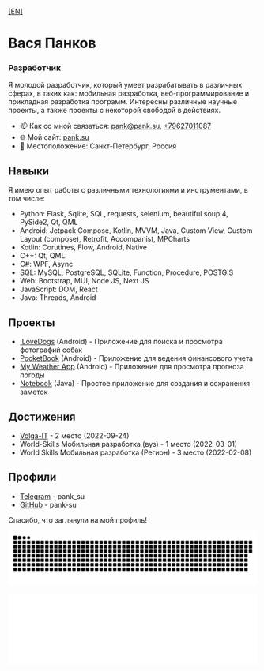 [[EN]](README_en.md)

# Вася Панков

### Разработчик

Я молодой разработчик, который умеет разрабатывать в различных сферах, в таких как: мобильная разработка, веб-программирование и прикладная разработка программ. Интересны различные научные проекты, а также проекты с некоторой свободой в действиях.

- 📫 Как со мной связаться: [pank@pank.su](mailto:pank@pank.su), [+79627011087](tel:+79627011087)
- 🌐 Мой сайт: [pank.su](https://pank.su)
- 📍 Местоположение: Санкт-Петербург, Россия

## Навыки

Я имею опыт работы с различными технологиями и инструментами, в том числе:

- Python: Flask, Sqlite, SQL, requests, selenium, beautiful soup 4, PySide2, Qt, QML
- Android: Jetpack Compose, Kotlin, MVVM, Java, Custom View, Custom Layout (compose), Retrofit, Accompanist, MPCharts
- Kotlin: Corutines, Flow, Android, Native
- C++: Qt, QML
- C#: WPF, Async
- SQL: MySQL, PostgreSQL, SQLite, Function, Procedure, POSTGIS
- Web: Bootstrap, MUI, Node JS, Next JS
- JavaScript: DOM, React
- Java: Threads, Android

## Проекты

- [ILoveDogs](https://github.com/vasyas-training/ILoveDogs) (Android) - Приложение для поиска и просмотра фотографий собак
- [PocketBook](https://github.com/vasyas-training/PocketBook) (Android) - Приложение для ведения финансового учета
- [My Weather App](https://github.com/vasyas-training/My-Weather-App) (Android) - Приложение для просмотра прогноза погоды
- [Notebook](https://github.com/vasyas-training/Notebook) (Java) - Простое приложение для создания и сохранения заметок

## Достижения

- [Volga-IT](https://volga-it.org/) - 2 место (2022-09-24)
- World-Skills Мобильная разработка (вуз) - 1 место (2022-03-01)
- World Skills Мобильная разработка (Регион) - 3 место (2022-02-08)

## Профили

- [Telegram](https://t.me/pank_su) - pank_su
- [GitHub](https://github.com/pank-su) - pank-su

Спасибо, что заглянули на мой профиль!

![](https://raw.githubusercontent.com/pank-su/pank-su/output/github-contribution-grid-snake.svg)
<p align="center">
  <img src="/dist/metrics.classic.svg" alt="Language stats"  />
</p>

